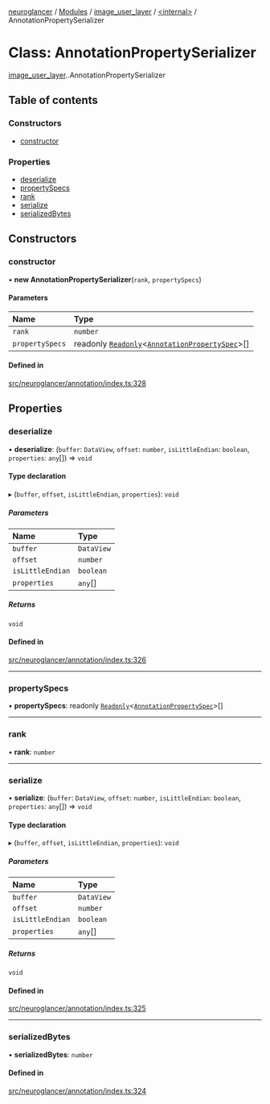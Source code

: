[neuroglancer](../README.md) / [Modules](../modules.md) / [image\_user\_layer](../modules/image_user_layer.md) / [<internal\>](../modules/image_user_layer._internal_.md) / AnnotationPropertySerializer

# Class: AnnotationPropertySerializer

[image_user_layer](../modules/image_user_layer.md).[<internal>](../modules/image_user_layer._internal_.md).AnnotationPropertySerializer

## Table of contents

### Constructors

- [constructor](image_user_layer._internal_.AnnotationPropertySerializer.md#constructor)

### Properties

- [deserialize](image_user_layer._internal_.AnnotationPropertySerializer.md#deserialize)
- [propertySpecs](image_user_layer._internal_.AnnotationPropertySerializer.md#propertyspecs)
- [rank](image_user_layer._internal_.AnnotationPropertySerializer.md#rank)
- [serialize](image_user_layer._internal_.AnnotationPropertySerializer.md#serialize)
- [serializedBytes](image_user_layer._internal_.AnnotationPropertySerializer.md#serializedbytes)

## Constructors

### constructor

• **new AnnotationPropertySerializer**(`rank`, `propertySpecs`)

#### Parameters

| Name | Type |
| :------ | :------ |
| `rank` | `number` |
| `propertySpecs` | readonly [`Readonly`](../modules/coordinate_transform._internal_.md#readonly)<[`AnnotationPropertySpec`](../modules/image_user_layer._internal_.md#annotationpropertyspec)\>[] |

#### Defined in

[src/neuroglancer/annotation/index.ts:328](https://github.com/ActiveBrainAtlas2/neuroglancer/blob/540617bc/src/neuroglancer/annotation/index.ts#L328)

## Properties

### deserialize

• **deserialize**: (`buffer`: `DataView`, `offset`: `number`, `isLittleEndian`: `boolean`, `properties`: `any`[]) => `void`

#### Type declaration

▸ (`buffer`, `offset`, `isLittleEndian`, `properties`): `void`

##### Parameters

| Name | Type |
| :------ | :------ |
| `buffer` | `DataView` |
| `offset` | `number` |
| `isLittleEndian` | `boolean` |
| `properties` | `any`[] |

##### Returns

`void`

#### Defined in

[src/neuroglancer/annotation/index.ts:326](https://github.com/ActiveBrainAtlas2/neuroglancer/blob/540617bc/src/neuroglancer/annotation/index.ts#L326)

___

### propertySpecs

• **propertySpecs**: readonly [`Readonly`](../modules/coordinate_transform._internal_.md#readonly)<[`AnnotationPropertySpec`](../modules/image_user_layer._internal_.md#annotationpropertyspec)\>[]

___

### rank

• **rank**: `number`

___

### serialize

• **serialize**: (`buffer`: `DataView`, `offset`: `number`, `isLittleEndian`: `boolean`, `properties`: `any`[]) => `void`

#### Type declaration

▸ (`buffer`, `offset`, `isLittleEndian`, `properties`): `void`

##### Parameters

| Name | Type |
| :------ | :------ |
| `buffer` | `DataView` |
| `offset` | `number` |
| `isLittleEndian` | `boolean` |
| `properties` | `any`[] |

##### Returns

`void`

#### Defined in

[src/neuroglancer/annotation/index.ts:325](https://github.com/ActiveBrainAtlas2/neuroglancer/blob/540617bc/src/neuroglancer/annotation/index.ts#L325)

___

### serializedBytes

• **serializedBytes**: `number`

#### Defined in

[src/neuroglancer/annotation/index.ts:324](https://github.com/ActiveBrainAtlas2/neuroglancer/blob/540617bc/src/neuroglancer/annotation/index.ts#L324)
